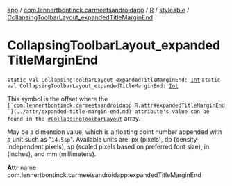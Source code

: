 [app](../../../index.md) / [com.lennertbontinck.carmeetsandroidapp](../../index.md) / [R](../index.md) / [styleable](index.md) / [CollapsingToolbarLayout_expandedTitleMarginEnd](./-collapsing-toolbar-layout_expanded-title-margin-end.md)

# CollapsingToolbarLayout_expandedTitleMarginEnd

`static val CollapsingToolbarLayout_expandedTitleMarginEnd: `[`Int`](https://kotlinlang.org/api/latest/jvm/stdlib/kotlin/-int/index.html)
`static val CollapsingToolbarLayout_expandedTitleMarginEnd: `[`Int`](https://kotlinlang.org/api/latest/jvm/stdlib/kotlin/-int/index.html)

This symbol is the offset where the ``[`com.lennertbontinck.carmeetsandroidapp.R.attr#expandedTitleMarginEnd`](../attr/expanded-title-margin-end.md) attribute's value can be found in the ``[`#CollapsingToolbarLayout`](-collapsing-toolbar-layout.md) array.

May be a dimension value, which is a floating point number appended with a unit such as "`14.5sp`". Available units are: px (pixels), dp (density-independent pixels), sp (scaled pixels based on preferred font size), in (inches), and mm (millimeters).

**Attr**
name com.lennertbontinck.carmeetsandroidapp:expandedTitleMarginEnd

